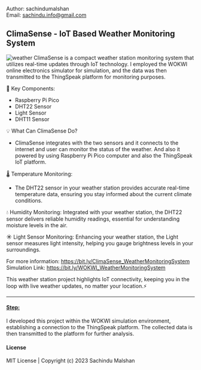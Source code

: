 Author: sachindumalshan <br>
Email: sachindu.info@gmail.com

<h2>ClimaSense - IoT Based Weather Monitoring System</h2>

![weather](https://github.com/sachindumalshan/ClimaSense/assets/73152414/140de051-18ba-4547-81ef-1449b782924f)
ClimaSense is a compact weather station monitoring system that utilizes real-time updates through IoT technology. I employed the WOKWI online electronics simulator for simulation, and the data was then transmitted to the ThingSpeak platform for monitoring purposes.

🧩 Key Components:
- Raspberry Pi Pico
- DHT22 Sensor
- Light Sensor
- DHT11 Sensor

💡 What Can ClimaSense Do?
- ClimaSense integrates with the two sensors and it connects to the internet and user can monitor the status of the weather. And also it powered by using Raspberry Pi Pico computer and also the ThingSpeak IoT platform.

🌡️ Temperature Monitoring:
- The DHT22 sensor in your weather station provides accurate real-time temperature data, ensuring you stay informed about the current climate conditions.

💧 Humidity Monitoring:
Integrated with your weather station, the DHT22 sensor delivers reliable humidity readings, essential for understanding moisture levels in the air.

☀️ Light Sensor Monitoring:
Enhancing your weather station, the Light sensor measures light intensity, helping you gauge brightness levels in your surroundings.<be>

For more information: https://bit.ly/ClimaSense_WeatherMonitoringSystem<br>
Simulation Link: https://bit.ly/WOKWI_WeatherMonitoringSystem

This weather station project highlights IoT connectivity, keeping you in the loop with live weather updates, no matter your location.⚡
<hr>

<h4><u>Step:</u></h4>
I developed this project within the WOKWI simulation environment, establishing a connection to the ThingSpeak platform. The collected data is then transmitted to the platform for further analysis.

<h4>License</h4>
MIT License | Copyright (c) 2023 Sachindu Malshan
